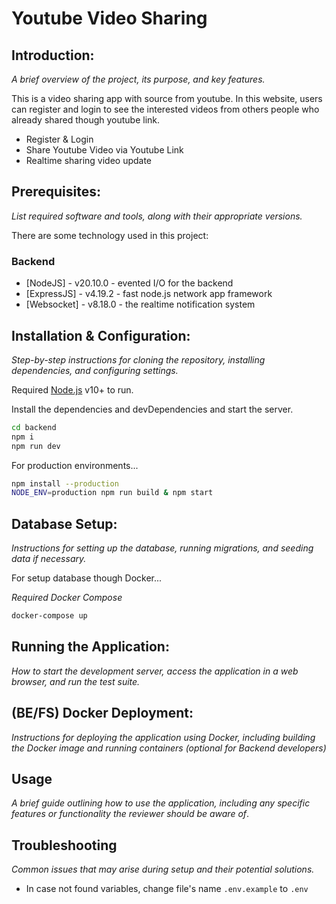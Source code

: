 # Youtube Video Sharing

## Introduction: 
_A brief overview of the project, its purpose, and key features._

This is a video sharing app with source from youtube. In this website, users can register and login to see the interested videos from others people who already shared though youtube link.

- Register & Login
- Share Youtube Video via Youtube Link
- Realtime sharing video update


## Prerequisites: 
_List required software and tools, along with their appropriate versions._

There are some technology used in this project:

### Backend
- [NodeJS] - v20.10.0 - evented I/O for the backend
- [ExpressJS] - v4.19.2 - fast node.js network app framework
- [Websocket] - v8.18.0 - the realtime notification system

## Installation & Configuration: 
_Step-by-step instructions for cloning the repository, installing dependencies, and configuring settings._

Required [Node.js](https://nodejs.org/) v10+ to run.

Install the dependencies and devDependencies and start the server.

```sh
cd backend
npm i
npm run dev
```

For production environments...

```sh
npm install --production
NODE_ENV=production npm run build & npm start
```

## Database Setup: 
_Instructions for setting up the database, running migrations, and seeding data if necessary._

For setup database though Docker...

_Required Docker Compose_

```sh
docker-compose up
```

## Running the Application:
_How to start the development server, access the application in a web browser, and run the test suite._

## (BE/FS) Docker Deployment: 
_Instructions for deploying the application using Docker, including building the Docker image and running containers (optional for Backend developers)_

## Usage
_A brief guide outlining how to use the application, including any specific features or functionality the reviewer should be aware of_.

## Troubleshooting
_Common issues that may arise during setup and their potential solutions._

- In case not found variables, change file's name `.env.example` to `.env`